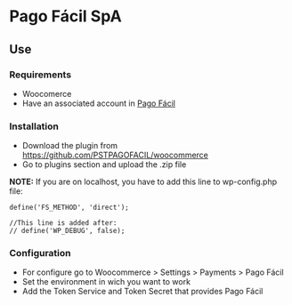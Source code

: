 # Pago Fácil SpA

## Use
### Requirements

- Woocomerce
- Have an associated account in [Pago Fácil](https://dashboard.pagofacil.cl/)

### Installation

- Download the plugin from https://github.com/PSTPAGOFACIL/woocommerce 
- Go to plugins section and upload the .zip file

**NOTE:** If you are on localhost, you have to add this line to wp-config.php file:

```
define('FS_METHOD', 'direct');

//This line is added after:
// define('WP_DEBUG', false);

```

### Configuration

- For configure go to Woocommerce > Settings > Payments > Pago Fácil
- Set the environment in wich you want to work
- Add the Token Service and Token Secret that provides Pago Fácil